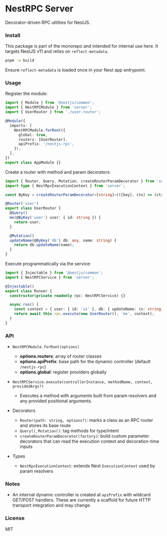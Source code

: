 # NestRPC Server

Decorator-driven RPC utilities for NestJS.

### Install

This package is part of the monorepo and intended for internal use here. It targets NestJS v11 and relies on `reflect-metadata`.

```bash
pnpm -w build
```

Ensure `reflect-metadata` is loaded once in your Nest app entrypoint.

### Usage

Register the module:

```ts
import { Module } from '@nestjs/common';
import { NestRPCModule } from 'server';
import { UserRouter } from './user.router';

@Module({
  imports: [
    NestRPCModule.forRoot({
      global: true,
      routers: [UserRouter],
      apiPrefix: '/nestjs-rpc',
    }),
  ],
})
export class AppModule {}
```

Create a router with method and param decorators:

```ts
import { Router, Query, Mutation, createRouterParamDecorator } from 'server';
import type { NestRpcExecutionContext } from 'server';

const ByKey = createRouterParamDecorator<[string]>(([key], ctx) => (ctx as any)[key]);

@Router('user')
export class UserRouter {
  @Query()
  me(@ByKey('user') user: { id: string }) {
    return user;
  }

  @Mutation()
  updateName(@ByKey('db') db: any, name: string) {
    return db.updateName(name);
  }
}
```

Execute programmatically via the service:

```ts
import { Injectable } from '@nestjs/common';
import { NestRPCService } from 'server';

@Injectable()
export class Runner {
  constructor(private readonly rpc: NestRPCService) {}

  async run() {
    const context = { user: { id: 'u1' }, db: { updateName: (n: string) => ({ ok: true, n }) } } as any;
    return await this.rpc.execute(new UserRouter(), 'me', context);
  }
}
```

### API

- `NestRPCModule.forRoot(options)`
  - **options.routers**: array of router classes
  - **options.apiPrefix**: base path for the dynamic controller (default `/nestjs-rpc`)
  - **options.global**: register providers globally

- `NestRPCService.execute(controllerInstance, methodName, context, providedArgs?)`
  - Executes a method with arguments built from param resolvers and any provided positional arguments.

- Decorators
  - `Router(path: string, options?)`: marks a class as an RPC router and stores its base route
  - `Query()`, `Mutation()`: tag methods for type/intent
  - `createRouterParamDecorator(factory)`: build custom parameter decorators that can read the execution context and decoration-time inputs

- Types
  - `NestRpcExecutionContext`: extends Nest `ExecutionContext` used by param resolvers

### Notes

- An internal dynamic controller is created at `apiPrefix` with wildcard GET/POST handlers. These are currently a scaffold for future HTTP transport integration and may change.

### License

MIT
